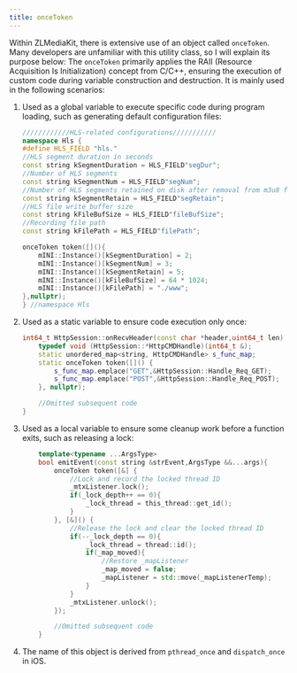 ```yaml
---
title: onceToken
---
```


Within ZLMediaKit, there is extensive use of an object called `onceToken`. Many developers are unfamiliar with this utility class, so I will explain its purpose below:
The `onceToken` primarily applies the RAII (Resource Acquisition Is Initialization) concept from C/C++, ensuring the execution of custom code during variable construction and destruction. It is mainly used in the following scenarios:

1. Used as a global variable to execute specific code during program loading, such as generating default configuration files:

    ```C++
    ////////////HLS-related configurations///////////
    namespace Hls {
    #define HLS_FIELD "hls."
    //HLS segment duration in seconds
    const string kSegmentDuration = HLS_FIELD"segDur";
    //Number of HLS segments
    const string kSegmentNum = HLS_FIELD"segNum";
    //Number of HLS segments retained on disk after removal from m3u8 file
    const string kSegmentRetain = HLS_FIELD"segRetain";
    //HLS file write buffer size
    const string kFileBufSize = HLS_FIELD"fileBufSize";
    //Recording file path
    const string kFilePath = HLS_FIELD"filePath";
    
    onceToken token([](){
        mINI::Instance()[kSegmentDuration] = 2;
        mINI::Instance()[kSegmentNum] = 3;
        mINI::Instance()[kSegmentRetain] = 5;
        mINI::Instance()[kFileBufSize] = 64 * 1024;
        mINI::Instance()[kFilePath] = "./www";
    },nullptr);
    } //namespace Hls
    ```

2. Used as a static variable to ensure code execution only once:
    ```C++
    int64_t HttpSession::onRecvHeader(const char *header,uint64_t len) {
        typedef void (HttpSession::*HttpCMDHandle)(int64_t &);
        static unordered_map<string, HttpCMDHandle> s_func_map;
        static onceToken token([]() {
            s_func_map.emplace("GET",&HttpSession::Handle_Req_GET);
            s_func_map.emplace("POST",&HttpSession::Handle_Req_POST);
        }, nullptr);
    
        //Omitted subsequent code
    }
    ```

3. Used as a local variable to ensure some cleanup work before a function exits, such as releasing a lock:
    ```C++
        template<typename ...ArgsType>
        bool emitEvent(const string &strEvent,ArgsType &&...args){
            onceToken token([&] {
                //Lock and record the locked thread ID
                _mtxListener.lock();
                if(_lock_depth++ == 0){
                    _lock_thread = this_thread::get_id();
                }
            }, [&]() {
                //Release the lock and clear the locked thread ID
                if(--_lock_depth == 0){
                    _lock_thread = thread::id();
                    if(_map_moved){
                        //Restore _mapListener
                        _map_moved = false;
                        _mapListener = std::move(_mapListenerTemp);
                    }
                }
                _mtxListener.unlock();
            });
    
            //Omitted subsequent code
        }
    ```

4. The name of this object is derived from `pthread_once` and `dispatch_once` in iOS.
